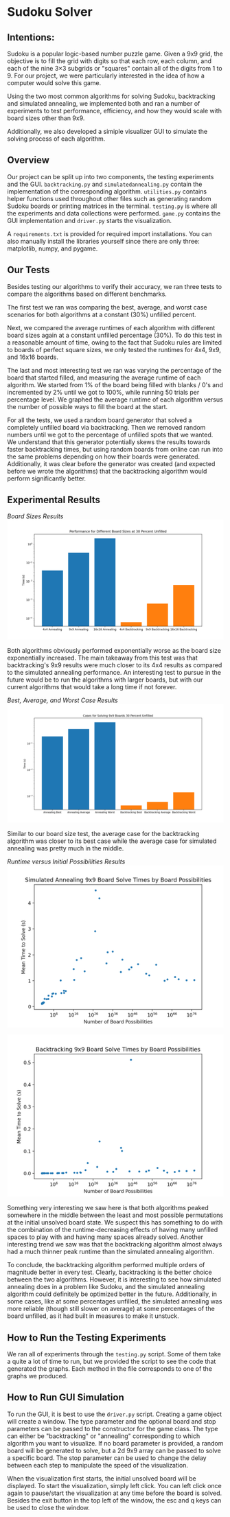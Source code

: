 # Sudoku Solver


## Intentions: 

Sudoku is a popular logic-based number puzzle game. Given a 9x9 grid, the objective is to fill the grid with digits so that each row, each column, and each of the nine 3×3 subgrids or "squares" contain all of the digits from 1 to 9. For our project, we were particularly interested in the idea of how a computer would solve this game.  

Using the two most common algorithms for solving Sudoku, backtracking and simulated annealing, we implemented both and ran a number of experiments to test performance, efficiency, and how they would scale with board sizes other than 9x9.  

Additionally, we also developed a simiple visualizer GUI to simulate the solving process of each algorithm.

## Overview

Our project can be split up into two components, the testing experiments and the GUI. ```backtracking.py``` and ```simulatedannealing.py``` contain the implementation of the corresponding algorithm. ```utilities.py``` contains helper functions used throughout other files such as generating random Sudoku boards or printing matrices in the terminal. ```testing.py``` is where all the experiments and data collections were performed. ```game.py``` contains the GUI implementation and ```driver.py``` starts the visualization.  

A ```requirements.txt``` is provided for required import installations. You can also manually install the libraries yourself since there are only three: matplotlib, numpy, and pygame.

## Our Tests

Besides testing our algorithms to verify their accuracy, we ran three tests to compare the algorithms based on different benchmarks. 

The first test we ran was comparing the best, average, and worst case scenarios for both algorithms at a constant (30%) unfilled percent. 

Next, we compared the average runtimes of each algorithm with different board sizes again at a constant unfilled percentage (30%). To do this test in a reasonable amount of time, owing to the fact that Sudoku rules are limited to boards of perfect square sizes, we only tested the runtimes for 4x4, 9x9, and 16x16 boards. 

The last and most interesting test we ran was varying the percentage of the board that started filled, and measuring the average runtime of each algorithm. We started from 1% of the board being filled with blanks / 0's and incremented by 2% until we got to 100%, while running 50 trials per percentage level. We graphed the average runtime of each algorithm versus the number of possible ways to fill the board at the start. 

For all the tests, we used a random board generator that solved a completely unfilled board via backtracking. Then we removed random numbers until we got to the percentage of unfilled spots that we wanted. We understand that this generator potentially skews the results towards faster backtracking times, but using random boards from online can run into the same problems depending on how their boards were generated. Additionally, it was clear before the generator was created (and expected before we wrote the algorithms) that the backtracking algorithm would perform significantly better. 

## Experimental Results

_Board Sizes Results_
![Sizes Graph](https://github.com/bwmodlin/sudokusolver/blob/master/results/boardsize.png)

Both algorithms obviously performed exponentially worse as the board size exponentially increased. The main takeaway from this test was that backtracking's 9x9 results were much closer to its 4x4 results as compared to the simulated annealing performance. An interesting test to pursue in the future would be to run the algorithms with larger boards, but with our current algorithms that would take a long time if not forever. 

_Best, Average, and Worst Case Results_
![Cases Graph](https://github.com/bwmodlin/sudokusolver/blob/master/results/cases.png)

Similar to our board size test, the average case for the backtracking algorithm was closer to its best case while the average case for simulated annealing was pretty much in the middle. 

_Runtime versus Initial Possibilities Results_
![Annealing Possibilities Graph](https://github.com/bwmodlin/sudokusolver/blob/master/results/annealingpossibilities.png)

![Backtracking Possibilities Graph](https://github.com/bwmodlin/sudokusolver/blob/master/results/backtrackingpossibilities.png)

Something very interesting we saw here is that both algorithms peaked somewhere in the middle between the least and most possible permutations at the initial unsolved board state. We suspect this has something to do with the combination of the runtime-decreasing effects of having many unfilled spaces to play with and having many spaces already solved. Another interesting trend we saw was that the backtracking algorithm almost always had a much thinner peak runtime than the simulated annealing algorithm. 

To conclude, the backtracking algorithm performed multiple orders of magnitude better in every test. Clearly, backtracking is the better choice between the two algorithms. However, it is interesting to see how simulated annealing does in a problem like Sudoku, and the simulated annealing algorithm could definitely be optimized better in the future. Additionally, in some cases, like at some percentages unfilled, the simulated annealing was more reliable (though still slower on average) at some percentages of the board unfilled, as it had built in measures to make it unstuck. 

## How to Run the Testing Experiments

We ran all of experiments through the ```testing.py``` script. Some of them take a quite a lot of time to run, but we provided the script to see the code that generated the graphs. Each method in the file corresponds to one of the graphs we produced. 

## How to Run GUI Simulation

To run the GUI, it is best to use the ```driver.py``` script. Creating a game object will create a window. The type parameter and the optional board and stop parameters can be passed to the constructor for the game class. The type can either be "backtracking" or "annealing" corresponding to which algorithm you want to visualize. If no board parameter is provided, a random board will be generated to solve, but a 2d 9x9 array can be passed to solve a specific board. The stop parameter can be used to change the delay between each step to manipulate the speed of the visualization.

When the visualization first starts, the initial unsolved board will be displayed. To start the visualization, simply left click. You can left click once again to pause/start the visualization at any time before the board is solved. Besides the exit button in the top left of the window, the esc and q keys can be used to close the window. 

